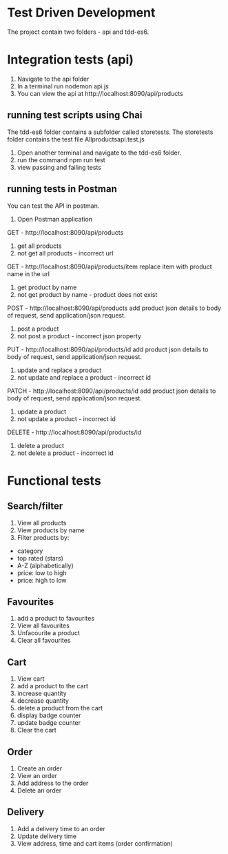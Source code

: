 Test Driven Development
=======================
The project contain two folders - api and tdd-es6.

Integration tests (api)
========================
1. Navigate to the api folder
2. In a terminal run nodemon api.js
3. You can view the api at http://localhost:8090/api/products

running test scripts using Chai
-----------------------------------
The tdd-es6 folder contains a subfolder called storetests.
The storetests folder contains the test file Allproductsapi.test.js

1. Open another terminal and navigate to the tdd-es6 folder.
2. run the command npm run test
3. view passing and failing tests

running tests in Postman
---------------------------
You can test the API in postman.

1. Open Postman application

GET - http://localhost:8090/api/products
1. get all products
2. not get all products - incorrect url

GET - http://localhost:8090/api/products/item
replace item with product name in the url

1. get product by name
2. not get product by name - product does not exist

POST - http://localhost:8090/api/products
add product json details to body of request, send application/json request.

1. post a product
2. not post a product - incorrect json property

PUT - http://localhost:8090/api/products/id
add product json details to body of request, send application/json request.

1. update and replace a product
2. not update and replace a product - incorrect id

PATCH - http://localhost:8090/api/products/id
add product json details to body of request, send application/json request.

1. update a product
2. not update a product - incorrect id

DELETE - http://localhost:8090/api/products/id

1. delete a product
2. not delete a product - incorrect id

Functional tests
================
Search/filter
--------------
1. View all products
2. View products by name
3. Filter products by:
- category
- top rated (stars)
- A-Z (alphabetically)
- price: low to high
- price: high to low

Favourites
-------------
1. add a product to favourites
2. View all favourites
3. Unfacourite a product
4. Clear all favourites

Cart
----
1. View cart
2. add a product to the cart
3. increase quantity
4. decrease quantity
5. delete a product from the cart
6. display badge counter
7. update badge counter
8. Clear the cart

Order
----
1. Create an order
2. View an order
3. Add address to the order
4. Delete an order

Delivery
--------
1. Add a delivery time to an order
2. Update delivery time
3. View address, time and cart items (order confirmation)
